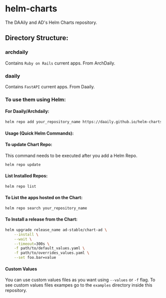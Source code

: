 # helm-charts
The DAAily and AD's Helm Charts repository.

## Directory Structure:
### archdaily
Contains `Ruby on Rails` current apps. From ArchDaily.
### daaily
Contains `FastAPI` current apps. From Daaily.

### To use them using Helm:
#### For Daaily/Archdaily:

```bash
helm repo add your_repository_name https://daaily.github.io/helm-charts/
```

#### Usage (Quick Helm Commands):

#### To update Chart Repo:

This command needs to be executed after you add a Helm Repo.

```bash
helm repo update
```

#### List Installed Repos:

```bash
helm repo list
```

#### To List the apps hosted on the Chart:

```bash
helm repo search your_repository_name
```

#### To Install a release from the Chart:

```bash
helm upgrade release_name ad-stable/chart-ad \
    --install \
    --wait \
    --timeout=300s \
    -f path/to/default_values.yaml \
    -f path/to/overrides_values.yaml \
    --set foo.bar=value
```

#### Custom Values

You can use custom values files as you want using `--values` or `-f` flag. To see custom values files exampes go to the `examples` directory inside this repository.
